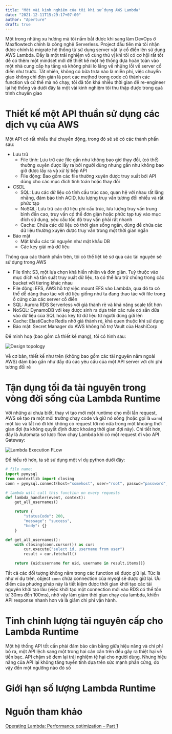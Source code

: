 ```yaml
---
title: "Một vài kinh nghiệm của tôi khi sử dụng AWS Lambda"
date: "2021-12-11T15:29:17+07:00"
author: "Aperture"
draft: true
---
```


Một trong những xu hướng mà tôi nắm bắt được khi sang làm DevOps ở Maxflowtech chính là công nghệ Serverless. Project đầu tiên mà tôi nhận được chính là migrate hệ thống từ sử dụng server vật lý cổ điển lên sử dụng AWS Lambda. Đây là một trải nghiệm vô cùng thú vị khi tôi có cơ hội rất tốt để có thêm một mindset mới để thiết kế một hệ thống dựa hoàn toàn vào một nhà cung cấp hạ tầng và không phải lo lắng về những lỗi về server cổ điển như trước. Tất nhiên, không có bữa trưa nào là miễn phí, việc chuyển giao không chỉ đơn giản là port các method trong code cũ thành các function và cứ thế mà nó chạy, tôi đã tốn khá nhiều thời gian để re-engineer lại hệ thống và dưới đây là một vài kinh nghiệm tôi thu thập được trong quá trình chuyển giao

# Thiết kế một API thuần sử dụng các dịch vụ của AWS

Một API có rất nhiều thứ chuyển động, trong đó sẽ sẽ có các thành phần sau:
- Lưu trữ
    - File tĩnh: Lưu trữ các file gần như không bao giờ thay đổi, (có thể) thường xuyên được lấy ra bởi người dùng nhưng gần như không bao giờ được lấy ra và xử lý tiếp API
    - File động: Bao gồm các file thường xuyên được truy xuất bởi API dùng cho các mục đích tính toán hoặc thay đổi
- CSDL
    - SQL: Lưu các dữ liệu có tính cấu trúc cao, quan hệ với nhau rất lằng nhằng, đảm bảo tính ACID, lưu lượng truy vấn tương đối nhiều và rất phức tạp
    - NoSQL: Lưu trữ các dữ liệu phi cấu trúc, lưu lượng truy vấn trung bình đến cao, truy vấn có thể đơn giản hoặc phức tạp tuỳ vào mục đích sử dụng, yêu cầu tốc độ truy vấn phải rất nhanh
    - Cache: Chứa các dữ liệu có thời gian sống ngắn, dùng để chứa các dữ liệu thường xuyên được truy vấn trong một thời gian ngắn
- Bảo mật
    - Mật khẩu các tài nguyên như mật khẩu DB
    - Các key giải mã dữ liệu

Thông qua các thành phần trên, tôi có thể liệt kê sơ qua các tài nguyên sẽ sử dụng trong AWS
- File tĩnh: S3, một lựa chọn khá hiển nhiên và đơn giản. Tuỳ thuộc vào mục đích và tần suất truy xuất dữ liệu, ta có thể lưu trữ chúng trong các bucket với tiering khác nhau
- File động: EFS, AWS hỗ trợ việc mount EFS vào Lambda, qua đó ta có thể dễ dàng thao tác với dữ liệu giống như ta đang thao tác với file trong ổ cứng của các server cổ điển
- SQL: Aurora RDS Serverless với giá thành rẻ và khả năng scale tốt hơn
- NoSQL: DynamoDB với key được sinh ra dựa trên các rule có sẵn dữa vào dữ liệu của SQL hoặc key từ dữ liệu từ người dùng gửi lên
- Cache: ElastiCache Redis nhờ giá thành rẻ, khá quen thuộc khi sử dụng
- Bảo mật: Secret Manager do AWS không hỗ trợ Vault của HashiCorp

Để minh hoạ (bao gồm cả thiết kế mạng), tôi có hình sau:

![Design topology](/aws-lambda-experiences/design-topology.jpg)

Về cơ bản, thiết kế như trên (không bao gồm các tài nguyên nằm ngoài AWS) đảm bảo gần như đầy đủ các yêu cầu của một API server với chi phí tương đối rẻ 

# Tận dụng tối đa tài nguyên trong vòng đời sống của Lambda Runtime

Với những ai chưa biết, thay vì tạo mới một runtime cho mỗi lần request, AWS sẽ tạo ra một môi trường chạy code và giữ nó sống (hoặc gọi là `warm`) một lúc và tắt nó đi khi không có request tới nó nữa trong một khoảng thời gian đợi (ta không quyết định được khoảng thời gian đợi này). Chi tiết hơn, đây là Automata sơ lược flow chạy Lambda khi có một request đi vào API Gateway:

![Lambda Execution FLow](/aws-lambda-experiences/lambda-execution-flow.jpg)

Để hiểu rõ hơn, ta sẽ sử dụng một ví dụ python dưới đây:

```python
# file name: 
import pymysql
from contextlib import closing
conn = pymysql.connect(host="somehost", user="root", passwd="password", db="db_name", connect_timeout=5)

# lambda will call this function on every requests
def lambda_handler(event, context):
    get_all_usernames()

    return {
        "statusCode": 200,
        "message": "success",
        "body": {}
    }

def get_all_usernames():
    with closing(conn.cursor()) as cur:
        cur.execute("select id, username from user")
        result = cur.fetchall()

    return {uid:username for uid, username in result.items()}
```

Tất cả các đối tượng không nằm trong các function sẽ được giữ lại. Tức là như ví dụ trên, object `conn` chứa connection của mysql sẽ được giữ lại. Ưu điểm của phương pháp này là tiết kiệm được thời gian khởi tạo các tài nguyên khởi tạo lâu (việc khởi tạo một connection mới vào RDS có thể tốn từ 30ms đến 100ms), nhờ vậy làm giảm thời gian chạy của lambda, khiến API response nhanh hơn và là giảm chi phí vận hành.

# Tinh chỉnh lượng tài nguyên cấp cho Lambda Runtime

Một hệ thống API tốt cần phải đảm bảo cân bằng giữa hiệu năng và chi phí bỏ ra, một API lệch sang một trong hai cán cân trên đều gây ra thiệt hại về tiền bạc. API chậm sẽ đem lại trải nghiệm tệ hại cho người dùng. Nhưng hiệu năng của API lại không tăng tuyến tính dựa trên sức mạnh phần cứng, do vậy đến một ngưỡng nào đó số 

# Giới hạn số lượng Lambda Runtime



# Nguồn tham khảo
[Operating Lambda: Performance optimization – Part 1](https://aws.amazon.com/blogs/compute/operating-lambda-performance-optimization-part-1/)